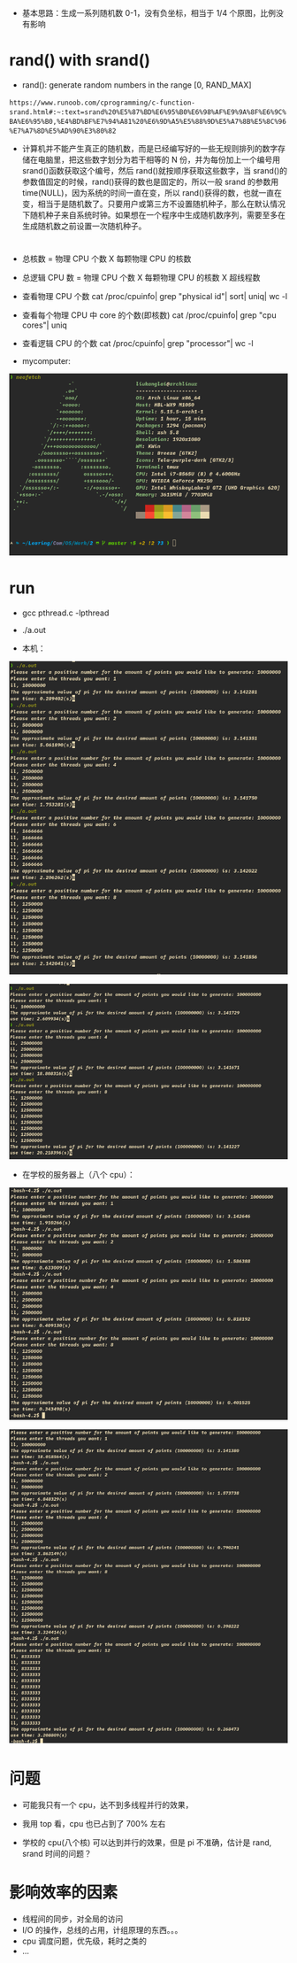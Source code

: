 - 基本思路：生成一系列随机数 0-1，没有负坐标，相当于 1/4 个原图，比例没有影响

# rand() with srand()

- rand(): generate random numbers in the range [0, RAND\_MAX]

`https://www.runoob.com/cprogramming/c-function-srand.html#:~:text=srand%20%E5%87%BD%E6%95%B0%E6%98%AF%E9%9A%8F%E6%9C%BA%E6%95%B0,%E4%BD%BF%E7%94%A81%20%E6%9D%A5%E5%88%9D%E5%A7%8B%E5%8C%96%E7%A7%8D%E5%AD%90%E3%80%82`

- 计算机并不能产生真正的随机数，而是已经编写好的一些无规则排列的数字存储在电脑里，把这些数字划分为若干相等的 N 份，并为每份加上一个编号用 srand()函数获取这个编号，然后 rand()就按顺序获取这些数字，当 srand()的参数值固定的时候，rand()获得的数也是固定的，所以一般 srand 的参数用 time(NULL)，因为系统的时间一直在变，所以 rand()获得的数，也就一直在变，相当于是随机数了。只要用户或第三方不设置随机种子，那么在默认情况下随机种子来自系统时钟。如果想在一个程序中生成随机数序列，需要至多在生成随机数之前设置一次随机种子。

#

- 总核数 = 物理 CPU 个数 X 每颗物理 CPU 的核数
- 总逻辑 CPU 数 = 物理 CPU 个数 X 每颗物理 CPU 的核数 X 超线程数
- 查看物理 CPU 个数
  cat /proc/cpuinfo| grep "physical id"| sort| uniq| wc -l
- 查看每个物理 CPU 中 core 的个数(即核数)
  cat /proc/cpuinfo| grep "cpu cores"| uniq
- 查看逻辑 CPU 的个数
  cat /proc/cpuinfo| grep "processor"| wc -l

- mycomputer:

![liunx](./linux)

# run

- gcc pthread.c -lpthread
- ./a.out

- 本机：

![10000000](./10000000)

![100000000](./100000000)

- 在学校的服务器上（八个 cpu）：

![10000000](./100000001)

![100000000](./1000000001)

# 问题

- 可能我只有一个 cpu，达不到多线程并行的效果，
- 我用 top 看，cpu 也已占到了 700% 左右

- 学校的 cpu(八个核) 可以达到并行的效果，但是 pi 不准确，估计是 rand, srand 时间的问题？

# 影响效率的因素

- 线程间的同步，对全局的访问
- I/O 的操作，总线的占用，计组原理的东西。。。
- cpu 调度问题，优先级，耗时之类的
- ...
